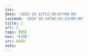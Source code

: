 ```yaml
---
ivs:
date: '2025-10-13T11:30:07+08:00'
lastmod: '2025-10-14T06:42:23+08:00'
title: 󰤟
url: 󰤟
tags: [憝]
hex: '619D'
src: GHZR
note:
---
```

